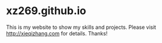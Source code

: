 # xz269.github.io
This is my website to show my skills and projects.
Please visit http://xieqizhang.com for details.
Thanks!
